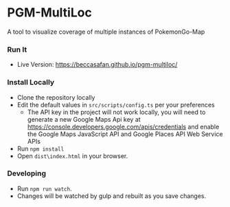 # PGM-MultiLoc
A tool to visualize coverage of multiple instances of PokemonGo-Map

### Run It
- Live Version: https://beccasafan.github.io/pgm-multiloc/

### Install Locally
- Clone the repository locally
- Edit the default values in `src/scripts/config.ts` per your preferences
  - The API key in the project will not work locally, you will need to generate a new Google Maps Api key at https://console.developers.google.com/apis/credentials and enable the Google Maps JavaScript API and Google Places API Web Service APIs
- Run `npm install`
- Open `dist\index.html` in your browser.

### Developing
- Run `npm run watch`.
- Changes will be watched by gulp and rebuilt as you save changes.
